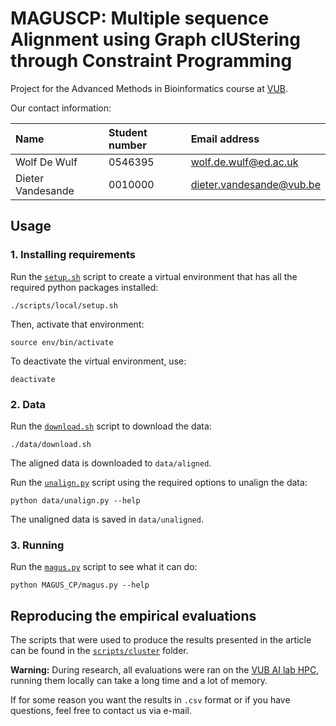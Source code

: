 # MAGUSCP: Multiple sequence Alignment using Graph clUStering through Constraint Programming

Project for the Advanced Methods in Bioinformatics course at [VUB](www.vub.be).

Our contact information:

| Name              | Student number | Email address                                               |
| :---------------- | :------------- | :---------------------------------------------------------- |
| Wolf De Wulf      | 0546395        | [wolf.de.wulf@ed.ac.uk](mailto:wolf.de.wulf@ed.ac.uk)       |
| Dieter Vandesande | 0010000        | [dieter.vandesande@vub.be](mailto:dieter.vandesande@vub.be) |

## Usage

### 1. Installing requirements
Run the [`setup.sh`](scripts/local/setup.sh) script to create a virtual environment that has all the required python packages installed:

```console
./scripts/local/setup.sh
```

Then, activate that environment:

```console
source env/bin/activate
```

To deactivate the virtual environment, use:

```console
deactivate
```

### 2. Data

Run the [`download.sh`](data/download.sh) script to download the data:

```console
./data/download.sh
```

The aligned data is downloaded to `data/aligned`.

Run the [`unalign.py`](data/unalign.py) script using the required options to unalign the data:

```console
python data/unalign.py --help
```

The unaligned data is saved in `data/unaligned`.

### 3. Running

Run the [`magus.py`](MAGUS_CP/run.py) script to see what it can do:

```console
python MAGUS_CP/magus.py --help
```

## Reproducing the empirical evaluations

The scripts that were used to produce the results presented in the article can be found in the [`scripts/cluster`](scripts/cluster) folder.  

**Warning:** During research, all evaluations were ran on the [VUB AI lab HPC](https://comopc3.vub.ac.be/), running them locally can take a long time and a lot of memory.

If for some reason you want the results in `.csv` format or if you have questions, feel free to contact us via e-mail.